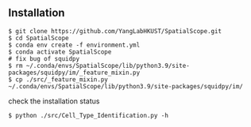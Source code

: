 ## Installation
``` shell
$ git clone https://github.com/YangLabHKUST/SpatialScope.git
$ cd SpatialScope
$ conda env create -f environment.yml
$ conda activate SpatialScope
# fix bug of squidpy
$ rm ~/.conda/envs/SpatialScope/lib/python3.9/site-packages/squidpy/im/_feature_mixin.py
$ cp ./src/_feature_mixin.py ~/.conda/envs/SpatialScope/lib/python3.9/site-packages/squidpy/im/
```
check the installation status
```shell
$ python ./src/Cell_Type_Identification.py -h
```